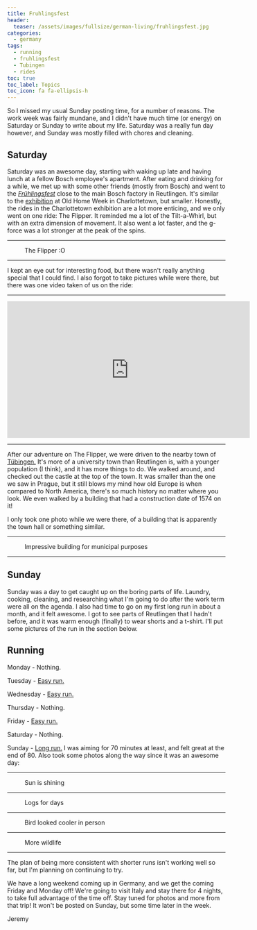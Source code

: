 ```yaml
---
title: Fruhlingsfest
header:
  teaser: /assets/images/fullsize/german-living/fruhlingsfest.jpg
categories:
  - germany
tags:
  - running
  - fruhlingsfest
  - Tubingen
  - rides
toc: true
toc_label: Topics
toc_icon: fa fa-ellipsis-h
---
```


So I missed my usual Sunday posting time, for a number of reasons. The work week was fairly mundane, and I didn't have much time (or energy) on Saturday or Sunday to write about my life. Saturday was a really fun day however, and Sunday was mostly filled with  chores and cleaning.

## Saturday

Saturday was an awesome day, starting with waking up late and having lunch at a fellow Bosch employee's apartment. After eating and drinking for a while, we met up with some other friends (mostly from Bosch) and went to the [_Frühlingsfest_](https://de-de.facebook.com/reutlinger.fruehlingsfest/) close to the main Bosch factory in Reutlingen. It's similar to the [exhibition](http://oldhomeweekpei.com/lineup/midway/) at Old Home Week in Charlottetown, but smaller. Honestly, the rides in the Charlottetown exhibition are a lot more enticing, and we only went on one ride: The Flipper. It reminded me a lot of the Tilt-a-Whirl, but with an extra dimension of movement. It also went a lot faster, and the g-force was a lot stronger at the peak of the spins.

***

<figure class="align-center">
  <img src="/assets/images/fullsize/german-living/fruhlingsfest.jpg" alt="">
  <figcaption>The Flipper :O</figcaption>
</figure>

***

I kept an eye out for interesting food, but there wasn't really anything special that I could find. I also forgot to take pictures while were there, but there was one video taken of us on the ride:

***

<iframe width="560" height="315" src="https://www.youtube.com/embed/1xDSz4HDBdU" frameborder="0" allow="autoplay; encrypted-media" allowfullscreen></iframe>

***

After our adventure on The Flipper, we were driven to the nearby town of [Tübingen.](https://en.wikipedia.org/wiki/T%C3%BCbingen) It's more of a university town than Reutlingen is, with a younger population (I think), and it has more things to do. We walked around, and checked out the castle at the top of the town. It was smaller than the one we saw in Prague, but it still blows my mind how old Europe is when compared to North America, there's so much history no matter where you look. We even walked by a building that had a construction date of 1574 on it!

I only took one photo while we were there, of a building that is apparently the town hall or something similar.

***

<figure class="align-center">
  <img src="/assets/images/fullsize/german-living/tubingen_building.jpg" alt="">
  <figcaption>Impressive building for municipal purposes</figcaption>
</figure>

***


## Sunday

Sunday was a day to get caught up on the boring parts of life. Laundry, cooking, cleaning, and researching what I'm going to do after the work term were all on the agenda. I also had time to go on my first long run in about a month, and it felt awesome. I got to see parts of Reutlingen that I hadn't before, and it was warm enough (finally) to wear shorts and a t-shirt. I'll put some pictures of the run in the section below.

## Running

Monday - Nothing.

Tuesday - [Easy run.](https://www.strava.com/activities/1463161944)

Wednesday - [Easy run.](https://www.strava.com/activities/1464715019)

Thursday - Nothing.

Friday - [Easy run.](https://www.strava.com/activities/1467705744)

Saturday - Nothing.

Sunday - [Long run.](https://www.strava.com/activities/1471293258) I was aiming for 70 minutes at least, and felt great at the end of 80. Also took some photos along the way since it was an awesome day:

***

<figure class="align-center">
  <img src="/assets/images/fullsize/german-living/march_run1.jpg" alt="">
  <figcaption>Sun is shining</figcaption>
</figure>

***

<figure class="align-center">
  <img src="/assets/images/fullsize/german-living/march_run2.jpg" alt="">
  <figcaption>Logs for days</figcaption>
</figure>

***

<figure class="align-center">
  <img src="/assets/images/fullsize/german-living/march_run3.jpg" alt="">
  <figcaption>Bird looked cooler in person</figcaption>
</figure>

***

<figure class="align-center">
  <img src="/assets/images/fullsize/german-living/march_run4.jpg" alt="">
  <figcaption>More wildlife</figcaption>
</figure>

***

The plan of being more consistent with shorter runs isn't working well so far, but I'm planning on continuing to try.

We have a long weekend coming up in Germany, and we get the coming Friday and Monday off! We're going to visit Italy and stay there for 4 nights, to take full advantage of the time off. Stay tuned for photos and more from that trip! It won't be posted on Sunday, but some time later in the week.

Jeremy
